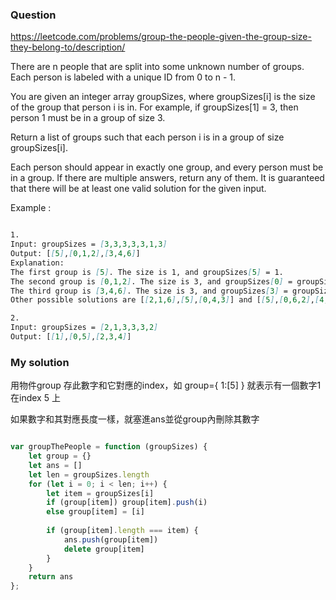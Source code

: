 ### Question

https://leetcode.com/problems/group-the-people-given-the-group-size-they-belong-to/description/

There are n people that are split into some unknown number of groups. Each person is labeled with a unique ID from 0 to n - 1.

You are given an integer array groupSizes, where groupSizes[i] is the size of the group that person i is in. For example, if groupSizes[1] = 3, then person 1 must be in a group of size 3.

Return a list of groups such that each person i is in a group of size groupSizes[i].

Each person should appear in exactly one group, and every person must be in a group. If there are multiple answers, return any of them. It is guaranteed that there will be at least one valid solution for the given input.

Example :

```md

1.
Input: groupSizes = [3,3,3,3,3,1,3]
Output: [[5],[0,1,2],[3,4,6]]
Explanation: 
The first group is [5]. The size is 1, and groupSizes[5] = 1.
The second group is [0,1,2]. The size is 3, and groupSizes[0] = groupSizes[1] = groupSizes[2] = 3.
The third group is [3,4,6]. The size is 3, and groupSizes[3] = groupSizes[4] = groupSizes[6] = 3.
Other possible solutions are [[2,1,6],[5],[0,4,3]] and [[5],[0,6,2],[4,3,1]].

2.
Input: groupSizes = [2,1,3,3,3,2]
Output: [[1],[0,5],[2,3,4]]

```

### My solution

用物件group 存此數字和它對應的index，如 group={ 1:[5] } 就表示有一個數字1 在index 5 上

如果數字和其對應長度一樣，就塞進ans並從group內刪除其數字

```js

var groupThePeople = function (groupSizes) {
    let group = {}
    let ans = []
    let len = groupSizes.length
    for (let i = 0; i < len; i++) {
        let item = groupSizes[i]
        if (group[item]) group[item].push(i)
        else group[item] = [i]
        
        if (group[item].length === item) {
            ans.push(group[item])
            delete group[item]
        }
    }
    return ans
};

```
